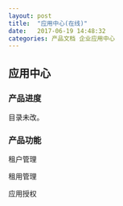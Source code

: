 ```yaml
---
layout: post
title:  "应用中心(在线)"
date:   2017-06-19 14:48:32
categories: 产品文档 企业应用中心
---
```


##  应用中心

###  产品进度

目录未改。

### 产品功能

租户管理

租用管理

应用授权